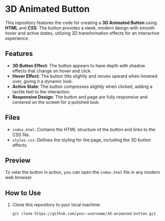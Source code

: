 # 3D Animated Button

This repository features the code for creating a **3D Animated Button** using **HTML** and **CSS**. The button provides a sleek, modern design with smooth hover and active states, utilizing 3D transformation effects for an interactive experience.

## Features
- **3D Button Effect**: The button appears to have depth with shadow effects that change on hover and click.
- **Hover Effect**: The button tilts slightly and moves upward when hovered over, giving it a dynamic look.
- **Active State**: The button compresses slightly when clicked, adding a tactile feel to the interaction.
- **Responsive Design**: The button and page are fully responsive and centered on the screen for a polished look.

## Files
- `index.html`: Contains the HTML structure of the button and links to the CSS file.
- `styles.css`: Defines the styling for the page, including the 3D button effects.

## Preview
To view the button in action, you can open the `index.html` file in any modern web browser.

## How to Use
1. Clone this repository to your local machine:
   ```bash
   git clone https://github.com/your-username/3d-animated-button.git

